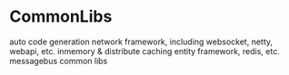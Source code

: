# CommonLibs
auto code generation
network framework, including websocket, netty, webapi, etc.
inmemory & distribute caching
entity framework, redis, etc.
messagebus
common libs
